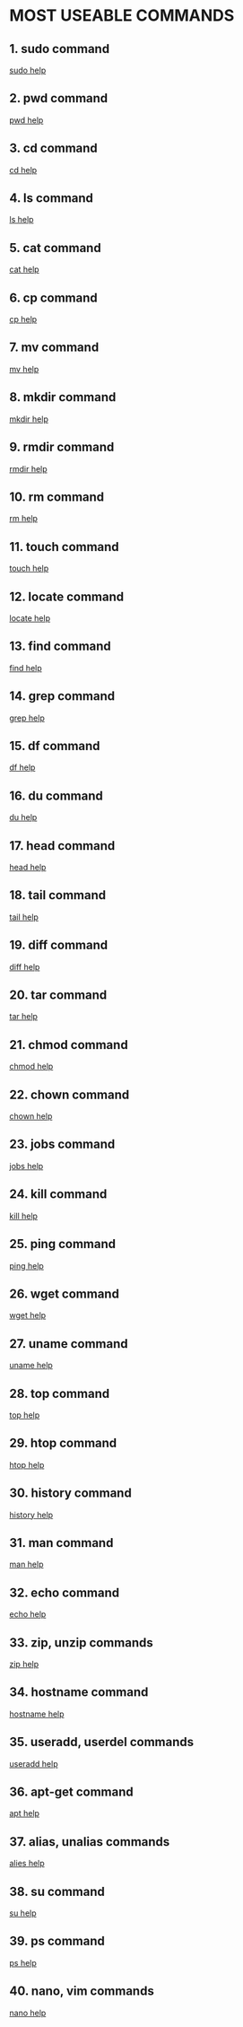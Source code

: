 # MOST USEABLE COMMANDS


## 1. sudo command

[sudo help]()

## 2. pwd command

[pwd help]()

## 3. cd command

[cd help]()

## 4. ls command

[ls help]()

## 5. cat command

[cat help]()

## 6. cp command

[cp help]()

## 7. mv command

[mv  help]()

## 8. mkdir command

[mkdir help]()

## 9. rmdir command

[rmdir help]()

## 10. rm command

[rm help]()

## 11. touch command

[touch help]()

## 12. locate command

[locate help]()

## 13. find command

[find help]()

## 14. grep command

[grep help]()

## 15. df command

[df help]()

## 16. du command

[du help]()

## 17. head command

[head help]()

## 18. tail command

[tail help]()

## 19. diff command

[diff help]()

## 20. tar command

[tar help]()

## 21. chmod command

[chmod help]()

## 22. chown command

[chown help]()

## 23. jobs command

[jobs help]()

## 24. kill command

[kill help]()

## 25. ping command

[ping help]()

## 26. wget command

[wget help]()

## 27. uname command

[uname help]()

## 28. top command

[top help]()

## 29. htop command

[htop help]()

## 30. history command

[history help]()

## 31.  man command

[man help]()

## 32. echo command

[echo help]()

## 33. zip, unzip commands

[zip help]()

## 34. hostname command

[hostname help]()

## 35. useradd, userdel commands

[useradd help]()

## 36. apt-get command

[apt help]()

## 37. alias, unalias commands

[alies help]()

## 38. su command

[su help]()

## 39. ps command

[ps help]()


## 40. nano, vim commands

[nano help]()

